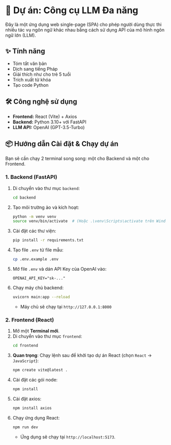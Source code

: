 # 🚀 Dự án: Công cụ LLM Đa năng

Đây là một ứng dụng web single-page (SPA) cho phép người dùng thực thi nhiều tác vụ ngôn ngữ khác nhau bằng cách sử dụng API của mô hình ngôn ngữ lớn (LLM).

## ✨ Tính năng

* Tóm tắt văn bản
* Dịch sang tiếng Pháp
* Giải thích như cho trẻ 5 tuổi
* Trích xuất từ khóa
* Tạo code Python

## 🛠️ Công nghệ sử dụng

* **Frontend:** React (Vite) + Axios
* **Backend:** Python 3.10+ với FastAPI
* **LLM API:** OpenAI (GPT-3.5-Turbo)

## 📦 Hướng dẫn Cài đặt & Chạy dự án

Bạn sẽ cần chạy 2 terminal song song: một cho Backend và một cho Frontend.

### 1. Backend (FastAPI)

1.  Di chuyển vào thư mục `backend`:
    ```bash
    cd backend
    ```
2.  Tạo môi trường ảo và kích hoạt:
    ```bash
    python -m venv venv
    source venv/bin/activate  # (Hoặc .\venv\Scripts\activate trên Windows)
    ```
3.  Cài đặt các thư viện:
    ```bash
    pip install -r requirements.txt
    ```
4.  Tạo file `.env` từ file mẫu:
    ```bash
    cp .env.example .env
    ```
5.  Mở file `.env` và dán API Key của OpenAI vào:
    ```
    OPENAI_API_KEY="sk-..."
    ```
6.  Chạy máy chủ backend:
    ```bash
    uvicorn main:app --reload
    ```
    * Máy chủ sẽ chạy tại `http://127.0.0.1:8000`

### 2. Frontend (React)

1.  Mở một **Terminal mới**.
2.  Di chuyển vào thư mục `frontend`:
    ```bash
    cd frontend
    ```
3.  **Quan trọng**: Chạy lệnh sau để khởi tạo dự án React (chọn `React` -> `JavaScript`):
    ```bash
    npm create vite@latest .
    ```
4.  Cài đặt các gói node:
    ```bash
    npm install
    ```
5.  Cài đặt axios:
    ```bash
    npm install axios
    ```
7.  Chạy ứng dụng React:
    ```bash
    npm run dev
    ```
    * Ứng dụng sẽ chạy tại `http://localhost:5173`.
